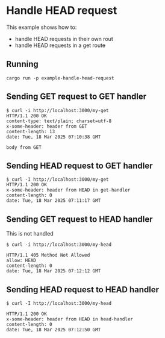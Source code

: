 # Handle HEAD request

This example shows how to:
- handle HEAD requests in their own rout
- handle HEAD requests in a get route

## Running

```
cargo run -p example-handle-head-request
```

## Sending GET request to GET handler

```
$ curl -i http://localhost:3000/my-get
HTTP/1.1 200 OK
content-type: text/plain; charset=utf-8
x-some-header: header from GET
content-length: 13
date: Tue, 18 Mar 2025 07:10:38 GMT

body from GET
```

## Sending HEAD request to GET handler

```
$ curl -I http://localhost:3000/my-get
HTTP/1.1 200 OK
x-some-header: header from HEAD in get-handler
content-length: 0
date: Tue, 18 Mar 2025 07:11:17 GMT
```


## Sending GET request to HEAD handler

This is not handled

```
$ curl -i http://localhost:3000/my-head

HTTP/1.1 405 Method Not Allowed
allow: HEAD
content-length: 0
date: Tue, 18 Mar 2025 07:12:12 GMT
```

## Sending HEAD request to HEAD handler

```
$ curl -I http://localhost:3000/my-head

HTTP/1.1 200 OK
x-some-header: header from HEAD in head-handler
content-length: 0
date: Tue, 18 Mar 2025 07:12:50 GMT
```



